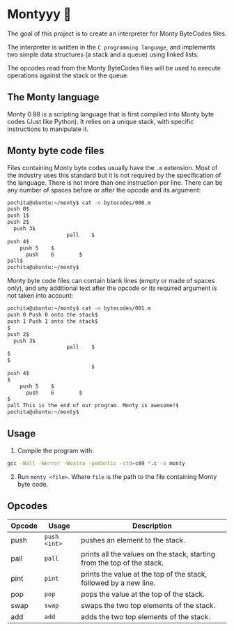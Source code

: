 # Montyyy 🐍

The goal of this project is to create an interpreter for Monty ByteCodes files.

The interpreter is written in the `C programming language`, and implements two simple data structures (a stack and a queue) using linked lists.

The opcodes read from the Monty ByteCodes files will be used to execute operations against the stack or the queue.

## The Monty language

Monty 0.98 is a scripting language that is first compiled into Monty byte codes (Just like Python). It relies on a unique stack, with specific instructions to manipulate it.

## Monty byte code files

Files containing Monty byte codes usually have the `.m` extension. Most of the industry uses this standard but it is not required by the specification of the language. There is not more than one instruction per line. There can be any number of spaces before or after the opcode and its argument:

```bash
pochita@ubuntu:~/monty$ cat -e bytecodes/000.m
push 0$
push 1$
push 2$
  push 3$
                   pall    $
push 4$
    push 5    $
      push    6        $
pall$
pochita@ubuntu:~/monty$
```

Monty byte code files can contain blank lines (empty or made of spaces only), and any additional text after the opcode or its required argument is not taken into account:

```bash
pochita@ubuntu:~/monty$ cat -e bytecodes/001.m
push 0 Push 0 onto the stack$
push 1 Push 1 onto the stack$
$
push 2$
  push 3$
                   pall    $
$
$
                           $
push 4$
$
    push 5    $
      push    6        $
$
pall This is the end of our program. Monty is awesome!$
pochita@ubuntu:~/monty$
```

## Usage

1. Compile the program with:

```bash
gcc -Wall -Werror -Wextra -pedantic -std=c89 *.c -o monty
```

2. Run `monty <file>`. Where `file` is the path to the file containing Monty byte code.

## Opcodes

| Opcode | Usage        | Description                                                             |
| ------ | ------------ | ----------------------------------------------------------------------- |
| push   | `push <int>` | pushes an element to the stack.                                         |
| pall   | `pall`       | prints all the values on the stack, starting from the top of the stack. |
| pint   | `pint`       | prints the value at the top of the stack, followed by a new line.       |
| pop    | `pop`        | pops the value at the top of the stack.                                 |
| swap   | `swap`       | swaps the two top elements of the stack.                                |
| add    | `add`        | adds the two top elements of the stack.                                 |
